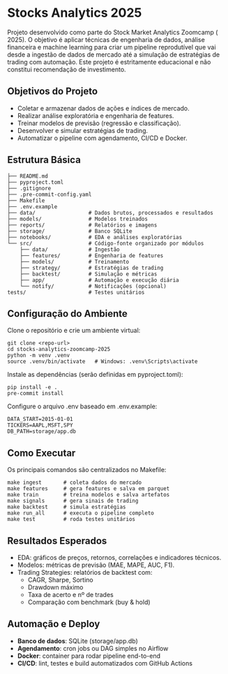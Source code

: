 # Stocks Analytics 2025

Projeto desenvolvido como parte do Stock Market Analytics Zoomcamp ( 2025). O objetivo é aplicar técnicas de engenharia de dados, análise financeira e machine learning para criar um pipeline reprodutível que vai desde a ingestão de dados de mercado até a simulação de estratégias de trading com automação. Este projeto é estritamente educacional e não constitui recomendação de investimento.

## Objetivos do Projeto

- Coletar e armazenar dados de ações e índices de mercado.
- Realizar análise exploratória e engenharia de features.
- Treinar modelos de previsão (regressão e classificação).
- Desenvolver e simular estratégias de trading.
- Automatizar o pipeline com agendamento, CI/CD e Docker.

## Estrutura Básica

```
├── README.md
├── pyproject.toml
├── .gitignore
├── .pre-commit-config.yaml
├── Makefile
├── .env.example
├── data/                 # Dados brutos, processados e resultados
├── models/               # Modelos treinados
├── reports/              # Relatórios e imagens
├── storage/              # Banco SQLite
├── notebooks/            # EDA e análises exploratórias
└── src/                  # Código-fonte organizado por módulos
    ├── data/             # Ingestão
    ├── features/         # Engenharia de features
    ├── models/           # Treinamento
    ├── strategy/         # Estratégias de trading
    ├── backtest/         # Simulação e métricas
    ├── app/              # Automação e execução diária
    └── notify/           # Notificações (opcional)
tests/                    # Testes unitários
```

## Configuração do Ambiente

Clone o repositório e crie um ambiente virtual:

```
git clone <repo-url>
cd stocks-analytics-zoomcamp-2025
python -m venv .venv
source .venv/bin/activate   # Windows: .venv\Scripts\activate
```

Instale as dependências (serão definidas em pyproject.toml):

```
pip install -e .
pre-commit install
```

Configure o arquivo .env baseado em .env.example:

```
DATA_START=2015-01-01
TICKERS=AAPL,MSFT,SPY
DB_PATH=storage/app.db
```

## Como Executar

Os principais comandos são centralizados no Makefile:

```
make ingest       # coleta dados do mercado
make features     # gera features e salva em parquet
make train        # treina modelos e salva artefatos
make signals      # gera sinais de trading
make backtest     # simula estratégias
make run_all      # executa o pipeline completo
make test         # roda testes unitários
```

## Resultados Esperados

- EDA: gráficos de preços, retornos, correlações e indicadores técnicos.
- Modelos: métricas de previsão (MAE, MAPE, AUC, F1).
- Trading Strategies: relatórios de backtest com:
   - CAGR, Sharpe, Sortino
   - Drawdown máximo
   - Taxa de acerto e nº de trades
   - Comparação com benchmark (buy & hold)

## Automação e Deploy

- **Banco de dados**: SQLite (storage/app.db)
- **Agendamento**: cron jobs ou DAG simples no Airflow
- **Docker**: container para rodar pipeline end-to-end
- **CI/CD**: lint, testes e build automatizados com GitHub Actions























